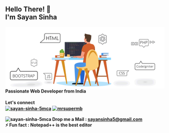 <h2 align="left">Hello There! 👋 <br />I'm Sayan Sinha</h2>
<img align="right" src="images/website.gif" width="550" />

<h4 align="left">
  Passionate Web Developer from India
</h4>

<h4 align="left">
  Let's connect<br />
<a href="https://linkedin.com/in/sayan-sinha-5mca" target="blank"><img align="center" src="https://cdn.jsdelivr.net/npm/simple-icons@3.0.1/icons/linkedin.svg" alt="sayan-sinha-5mca" height="30" width="40" /></a>
<a href="https://instagram.com/mrsupermb" target="blank"><img align="center" src="https://cdn.jsdelivr.net/npm/simple-icons@3.0.1/icons/instagram.svg" alt="mrsupermb" height="30" width="40" /></a>
  <br /><br />
   <img src="https://cdn.jsdelivr.net/npm/simple-icons@3.0.1/icons/gmail.svg" alt="sayan-sinha-5mca" height="14" width="20" />
 Drop me a Mail : <a href="mailto:sayansinha5@gmail.com">
  sayansinha5@gmail.com</a>
  <br />
⚡   Fun fact : Notepad++ is the best editor<br />
</h4>
